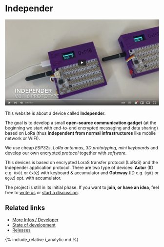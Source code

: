 # Independer

[![](images/play.png)](https://www.youtube.com/watch?v=-8pI4nHZv2M "Click to Watch!")

This website is about a device called **Independer**.

The goal is to develop a small **open-source communication gadget** (at the beginning we start with end-to-end encrypted messaging and data sharing) based on LoRa (thus **independent from normal infrastructures** like mobile network or WIFI).

We use cheap *ESP32s*, *LoRa antennas*, *3D prototyping*, *mini keyboards* and develop our own encrypted *protocol* together with *software*.

This devices is based on encrypted LoraS transfer protocol (LoRaS) and the Independer application protocol. There are two type of devices: **Actor** (ID e.g. ``0x01`` or ``0x02``) with keyboard & accumulator and **Gateway** (ID e.g. ``0g01`` or ``0g02``) opt. with accumulator.

The project is still in its initial phase. If you want to **join, or have an idea**, feel free to [write us](mailto:maximilian@bundscherer-online.de) or [start a discussion](https://github.com/maxbundscherer/independer-loras/discussions).

## Related links

- [More Infos / Developer](https://github.com/maxbundscherer/independer-loras)
- [State of development](https://github.com/maxbundscherer/independer-loras/projects/2)
- [Releases](https://github.com/maxbundscherer/independer-loras/releases)

{% include_relative i_analytic.md %}
